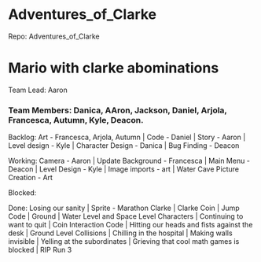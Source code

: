 # Adventures_of_Clarke
Repo: Adventures_of_Clarke

# Mario with clarke abominations

Team Lead: Aaron

### Team Members: Danica, AAron, Jackson, Daniel, Arjola, Francesca, Autumn, Kyle, Deacon.

Backlog: Art - Francesca, Arjola, Autumn | Code -  Daniel | Story - Aaron | Level design - Kyle | Character Design - Danica | Bug Finding - Deacon

Working: Camera - Aaron | Update Background - Francesca | Main Menu - Deacon | Level Design - Kyle | Image imports - art | Water Cave Picture Creation - Art

Blocked: 

Done: Losing our sanity | Sprite - Marathon Clarke | Clarke Coin | Jump Code | Ground | Water Level and Space Level Characters | Continuing to want to quit | Coin Interaction Code | Hitting our heads and fists against 
the desk | Ground Level Collisions | Chilling in the hospital | Making walls invisible | Yelling at the subordinates | Grieving that cool math games is blocked | RIP Run 3